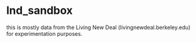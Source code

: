 lnd_sandbox
===========

this is mostly data from the Living New Deal (livingnewdeal.berkeley.edu) for experimentation purposes.
